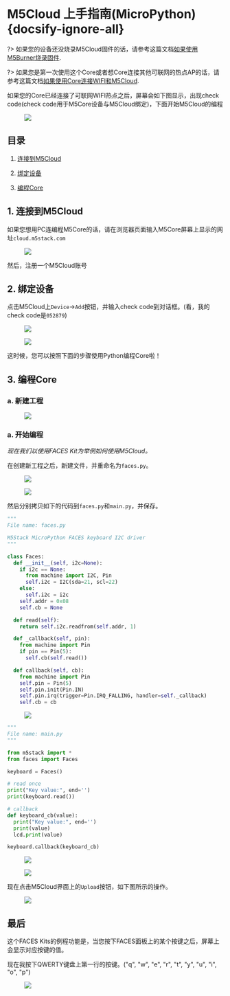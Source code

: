 # M5Cloud 上手指南(MicroPython) {docsify-ignore-all}

?> 如果您的设备还没烧录M5Cloud固件的话，请参考这篇文档[如果使用M5Burner烧录固件](/zh_CN/related_documents/how_to_burn_firmware).

?> 如果您是第一次使用这个Core或者想Core连接其他可联网的热点AP的话，请参考这篇文档[如果使用Core连接WIFI和M5Cloud](/zh_CN/related_documents/how_to_connect_wifi_using_core_with_m5cloud).

如果您的Core已经连接了可联网WIFI热点之后，屏幕会如下图显示，出现check code(check code用于M5Core设备与M5Cloud绑定)，下面开始M5Cloud的编程

<figure>
    <img src="assets/img/getting_started_pics/get_started_with_m5cloud/check_code_on_m5stack.png">
</figure>

## 目录

1. [连接到M5Cloud](#连接到M5Cloud)

2. [绑定设备](#绑定设备)

3. [编程Core](#编程Core)


## 1. 连接到M5Cloud

如果您想用PC连编程M5Core的话，请在浏览器页面输入M5Core屏幕上显示的网址`cloud.m5stack.com`

<figure>
    <img src="assets/img/getting_started_pics/get_started_with_m5cloud/register_page_m5cloud.png">
</figure>

然后，注册一个M5Cloud账号

## 2. 绑定设备


点击M5Cloud上`Device`->`Add`按钮，并输入check code到对话框。(看，我的check code是`052879`)

<figure>
    <img src="assets/img/getting_started_pics/get_started_with_m5cloud/webIDE_binding_device_interface.png">
</figure>

<figure>
    <img src="assets/img/getting_started_pics/get_started_with_m5cloud/WebIDE_check_code.png">
</figure>

这时候，您可以按照下面的步骤使用Python编程Core啦！

## 3. 编程Core

### a. 新建工程

<figure>
    <img src="assets/img/getting_started_pics/get_started_with_m5cloud/new_a_faces_prj.png">
</figure>

### a. 开始编程

*现在我们以使用FACES Kit为举例如何使用M5Cloud。*

在创建新工程之后，新建文件，并重命名为`faces.py`。

<figure>
    <img src="assets/img/getting_started_pics/get_started_with_m5cloud/add_file.png">
</figure>

<figure>
    <img src="assets/img/getting_started_pics/get_started_with_m5cloud/rename_file.png">
</figure>

然后分别拷贝如下的代码到`faces.py`和`main.py`，并保存。

```Python
"""
File name: faces.py

M5Stack MicroPython FACES keyboard I2C driver
"""

class Faces:
  def __init__(self, i2c=None):
    if i2c == None:
      from machine import I2C, Pin
      self.i2c = I2C(sda=21, scl=22)
    else:
      self.i2c = i2c
    self.addr = 0x08
    self.cb = None

  def read(self):
    return self.i2c.readfrom(self.addr, 1)

  def _callback(self, pin):
    from machine import Pin
    if pin == Pin(5):
      self.cb(self.read())

  def callback(self, cb):
    from machine import Pin
    self.pin = Pin(5)
    self.pin.init(Pin.IN)
    self.pin.irq(trigger=Pin.IRQ_FALLING, handler=self._callback)
    self.cb = cb
```

<figure>
    <img src="assets/img/getting_started_pics/get_started_with_m5cloud/faces_py_file.png">
</figure>


```Python
"""
File name: main.py
"""

from m5stack import *
from faces import Faces

keyboard = Faces()

# read once
print("Key value:", end='')
print(keyboard.read())

# callback
def keyboard_cb(value):
  print("Key value:", end='')
  print(value)
  lcd.print(value)

keyboard.callback(keyboard_cb)
```

<figure>
    <img src="assets/img/getting_started_pics/get_started_with_m5cloud/final_result.png">
</figure>

<figure>
    <img src="assets/img/getting_started_pics/get_started_with_m5cloud/save_file.png">
</figure>


现在点击M5Cloud界面上的`Upload`按钮，如下图所示的操作。

<figure>
    <img src="assets/img/getting_started_pics/get_started_with_m5cloud/upload_it.png">
</figure>

## 最后

这个FACES Kits的例程功能是，当您按下FACES面板上的某个按键之后，屏幕上会显示对应按键的值。

现在我按下QWERTY键盘上第一行的按键。("q", "w", "e", "r", "t", "y", "u", "i", "o", "p")

<figure>
    <img src="assets/img/getting_started_pics/get_started_with_m5cloud/result.png">
</figure>